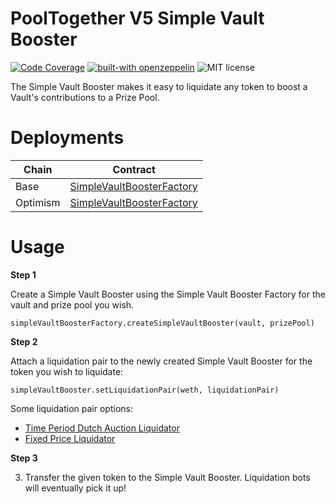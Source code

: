 # PoolTogether V5 Simple Vault Booster

[![Code Coverage](https://github.com/generationsoftware/pt-v5-simple-vault-booster/actions/workflows/coverage.yml/badge.svg)](https://github.com/generationsoftware/pt-v5-simple-vault-booster/actions/workflows/coverage.yml)
[![built-with openzeppelin](https://img.shields.io/badge/built%20with-OpenZeppelin-3677FF)](https://docs.openzeppelin.com/)
![MIT license](https://img.shields.io/badge/license-MIT-blue)

The Simple Vault Booster makes it easy to liquidate any token to boost a Vault's contributions to a Prize Pool.

# Deployments

| Chain | Contract |
|---- | ---- |
| Base | [SimpleVaultBoosterFactory](https://basescan.org/address/0x38449a6b7bb76638452273925c9a2BA818bD130d)
| Optimism | [SimpleVaultBoosterFactory](https://optimistic.etherscan.io/address/0xeFDFB75DE853c3b1a37B521956037f44a35CD176)

# Usage

**Step 1**

Create a Simple Vault Booster using the Simple Vault Booster Factory for the vault and prize pool you wish.

```
simpleVaultBoosterFactory.createSimpleVaultBooster(vault, prizePool)
```

**Step 2**

Attach a liquidation pair to the newly created Simple Vault Booster for the token you wish to liquidate:

```
simpleVaultBooster.setLiquidationPair(weth, liquidationPair)
```

Some liquidation pair options:

- [Time Period Dutch Auction Liquidator](https://github.com/GenerationSoftware/pt-v5-tpda-liquidator)
- [Fixed Price Liquidator](https://github.com/generationSoftware/pt-v5-fixed-price-liquidator)

**Step 3**

3. Transfer the given token to the Simple Vault Booster. Liquidation bots will eventually pick it up!
